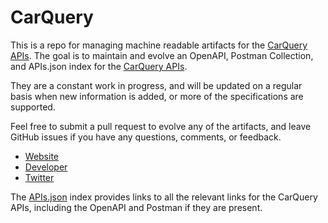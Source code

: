# CarQueryThis is a repo for managing machine readable artifacts for the [CarQuery APIs](http://www.carqueryapi.com). The goal is to maintain and evolve an OpenAPI, Postman Collection, and APIs.json index for the [CarQuery APIs](http://www.carqueryapi.com).They are a constant work in progress, and will be updated on a regular basis when new information is added, or more of the specifications are supported.Feel free to submit a pull request to evolve any of the artifacts, and leave GitHub issues if you have any questions, comments, or feedback.- [Website](http://www.carqueryapi.com)- [Developer](http://www.carqueryapi.com)- [Twitter](https://twitter.com/CarQueryAPI)The [APIs.json](https://github.com/api-evangelist/carquery/blob/master/apis.json) index provides links to all the relevant links for the CarQuery APIs, including the OpenAPI and Postman if they are present.